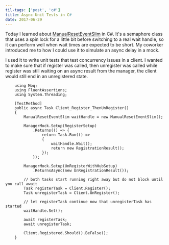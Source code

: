 ```yaml
---
til-tags: ['post', 'c#']
title: Async Unit Tests in C#
date: 2017-06-29
---
```


Today I learned about [ManualResetEventSlim](https://msdn.microsoft.com/en-us/library/system.threading.manualreseteventslim(v=vs.110).aspx) in C#. It's a semaphore class that uses a spin lock for a little bit before switching to a real wait handle, so it can perform well when wait times are expected to be short. My coworker introduced me to how I could use it to simulate an async delay in a mock. 

I used it to write unit tests that test concurrency issues in a client. I wanted to make sure that if register was called, then unregister was called while register was still waiting on an async result from the manager, the client would still end in an unregistered state. 


        using Moq; 
        using FluentAssertions;
        using System.Threading;

        [TestMethod]
        public async Task Client_Register_ThenUnRegister()
        {
            ManualResetEventSlim waitHandle = new ManualResetEventSlim();

            ManagerMock.Setup(RegisterSetup)
                .Returns(() => {
                    return Task.Run(() =>
                    {
                        waitHandle.Wait();
                        return new RegistrationResult();
                    });
                });

            ManagerMock.Setup(UnRegisterWithHubSetup)
                .ReturnsAsync(new UnRegistrationResult());

            // both tasks start running right away but do not block until you call await
            Task registerTask = Client.Register();
            Task unregisterTask = Client.UnRegister();

            // let registerTask continue now that unregisterTask has started
            waitHandle.Set();

            await registerTask;
            await unregisterTask;

            Client.Registered.Should().BeFalse();
        }
